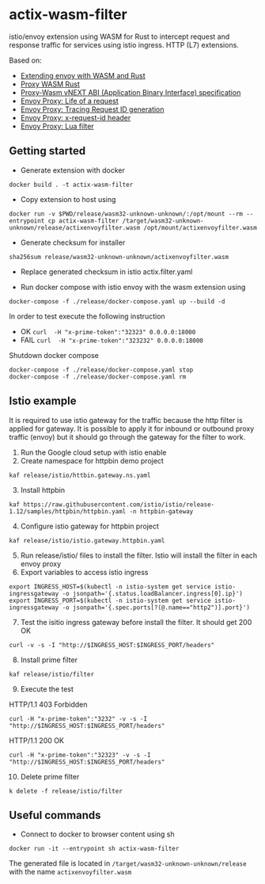 # actix-wasm-filter

istio/envoy extension using WASM for Rust to intercept request and response traffic for
services using istio ingress. HTTP (L7) extensions.

Based on:

- [Extending envoy with WASM and Rust](https://antweiss.com/blog/extending-envoy-with-wasm-and-rust/)
- [Proxy WASM Rust](https://github.com/otomato-gh/proxy-wasm-rust)
- [Proxy-Wasm vNEXT ABI (Application Binary Interface) specification](https://github.com/proxy-wasm/spec/tree/master/abi-versions/vNEXT)
- [Envoy Proxy: Life of a request](https://www.envoyproxy.io/docs/envoy/latest/intro/life_of_a_request#request-flow)
- [Envoy Proxy: Tracing Request ID generation](https://www.envoyproxy.io/docs/envoy/latest/intro/arch_overview/observability/tracing#arch-overview-tracing)
- [Envoy Proxy: x-request-id header](https://www.envoyproxy.io/docs/envoy/latest/configuration/http/http_conn_man/headers#config-http-conn-man-headers-x-request-id)
- [Envoy Proxy: Lua filter](https://www.envoyproxy.io/docs/envoy/latest/configuration/http/http_filters/lua_filter#config-http-filters-lua-stream-handle-api)

## Getting started

- Generate extension with docker

```shell
docker build . -t actix-wasm-filter
```

- Copy extension to host using

```shell
docker run -v $PWD/release/wasm32-unknown-unknown/:/opt/mount --rm --entrypoint cp actix-wasm-filter /target/wasm32-unknown-unknown/release/actixenvoyfilter.wasm /opt/mount/actixenvoyfilter.wasm 
```

- Generate checksum for installer

```shell
sha256sum release/wasm32-unknown-unknown/actixenvoyfilter.wasm
```

- Replace generated checksum in istio actix.filter.yaml

- Run docker compose with istio envoy with the wasm extension using

```shell
docker-compose -f ./release/docker-compose.yaml up --build -d
```

In order to test execute the following instruction

- OK `curl  -H "x-prime-token":"32323" 0.0.0.0:18000`
- FAIL `curl  -H "x-prime-token":"323232" 0.0.0.0:18000`

Shutdown docker compose

```shell
docker-compose -f ./release/docker-compose.yaml stop
docker-compose -f ./release/docker-compose.yaml rm
```

## Istio example

It is required to use istio gateway for the traffic because the http filter is applied for
gateway. It is possible to apply it for inbound or outbound proxy traffic (envoy) but it should go
through the gateway for the filter to work.

1. Run the Google cloud setup with istio enable
2. Create namespace for httpbin demo project

```shell
kaf release/istio/httbin.gateway.ns.yaml
```

3. Install httpbin

```shell
kaf https://raw.githubusercontent.com/istio/istio/release-1.12/samples/httpbin/httpbin.yaml -n httpbin-gateway
```

4. Configure istio gateway for httpbin project

```shell
kaf release/istio/istio.gateway.httpbin.yaml
```

5. Run release/istio/ files to install the filter. Istio will install the filter in each envoy proxy
6. Export variables to access istio ingress

```shell
export INGRESS_HOST=$(kubectl -n istio-system get service istio-ingressgateway -o jsonpath='{.status.loadBalancer.ingress[0].ip}')
export INGRESS_PORT=$(kubectl -n istio-system get service istio-ingressgateway -o jsonpath='{.spec.ports[?(@.name=="http2")].port}')
```

7. Test the isitio ingress gateway before install the filter. It should get 200 OK

```shell
curl -v -s -I "http://$INGRESS_HOST:$INGRESS_PORT/headers"
```

8. Install prime filter

```shell
kaf release/istio/filter
```

9. Execute the test

HTTP/1.1 403 Forbidden
```shell
curl -H "x-prime-token":"3232" -v -s -I "http://$INGRESS_HOST:$INGRESS_PORT/headers"
```

HTTP/1.1 200 OK
```shell
curl -H "x-prime-token":"32323" -v -s -I "http://$INGRESS_HOST:$INGRESS_PORT/headers"
```

10. Delete prime filter

```shell
k delete -f release/istio/filter
```

## Useful commands

- Connect to docker to browser content using sh
```shell
docker run -it --entrypoint sh actix-wasm-filter
```

The generated file is located in `/target/wasm32-unknown-unknown/release` with the name `actixenvoyfilter.wasm`